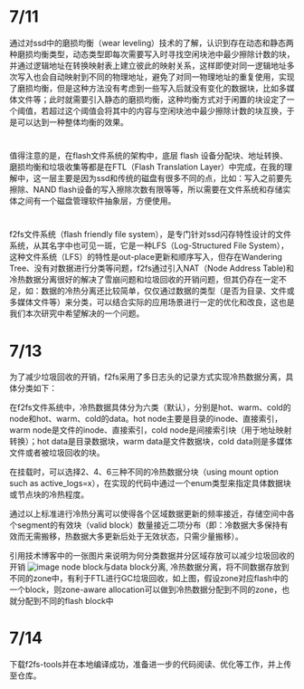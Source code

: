 # 7/11
通过对ssd中的磨损均衡（wear leveling）技术的了解，认识到存在动态和静态两种磨损均衡类型，动态类型即每次需要写入时寻找空闲块池中最少擦除计数的块，并通过逻辑地址在转换映射表上建立彼此的映射关系，这样即使对同一逻辑地址多次写入也会自动映射到不同的物理地址，避免了对同一物理地址的重复使用，实现了磨损均衡，但是这种方法没有考虑到一些写入后就没有变化的数据块，比如多媒体文件等；此时就需要引入静态的磨损均衡，这种均衡方式对于闲置的块设定了一个阈值，若超过这个阈值会将其中的内容与空闲块池中最少擦除计数的块互换，于是可以达到一种整体均衡的效果。
# 
值得注意的是，在flash文件系统的架构中，底层 flash 设备分配块、地址转换、磨损均衡和垃圾收集等都是在FTL（Flash Translation Layer）中完成，在我的理解中，这一层主要是因为ssd和传统的磁盘有很多不同的点，比如：写入之前要先擦除、NAND flash设备的写入擦除次数有限等等，所以需要在文件系统和存储实体之间有一个磁盘管理软件抽象层，方便使用。
#
f2fs文件系统（flash friendly file system），是专门针对ssd闪存特性设计的文件系统，从其名字中也可见一斑，它是一种LFS（Log-Structured File System），这种文件系统（LFS）的特性是out-place更新和顺序写入，但存在Wandering Tree、没有对数据进行分类等问题，f2fs通过引入NAT（Node Address Table)和冷热数据分离很好的解决了雪崩问题和垃圾回收的开销问题，但其仍存在一定不足，如：数据的冷热分离还比较简单，仅仅通过数据的类型（是否为目录、文件或多媒体文件等）来分类，可以结合实际的应用场景进行一定的优化和改良，这也是我们本次研究中希望解决的一个问题。

# 7/13
为了减少垃圾回收的开销，f2fs采用了多日志头的记录方式实现冷热数据分离，具体分类如下：

在f2fs文件系统中，冷热数据具体分为六类（默认），分别是hot、warm、cold的node和hot、warm、cold的data。hot node主要是目录的inode、直接索引，warm node是文件的inode、直接索引，cold node是间接索引块（用于地址映射转换）；hot data是目录数据块，warm data是文件数据块，cold data则是多媒体文件或者被垃圾回收的块。

在挂载时，可以选择2、4、6三种不同的冷热数据分块（using mount option such as active_logs=x），在实现的代码中通过一个enum类型来指定具体数据块或节点块的冷热程度。

通过以上标准进行冷热分离可以使得各个区域数据更新的频率接近，存储空间中各个segment的有效块（valid block）数量接近二项分布（即：冷数据大多保持有效而无需搬移，热数据大多更新后处于无效状态，只需少量搬移）。

引用技术博客中的一张图片来说明为何分类数据并分区域存放可以减少垃圾回收的开销
![image](https://user-images.githubusercontent.com/55615299/178775237-8f386b64-a88f-43cc-80ed-225e4655d75c.png)
node block与data block分离, 冷热数据分离，将不同数据存放到不同的zone中，有利于FTL进行GC垃圾回收，如上图，假设zone对应flash中的一个block，则zone-aware allocation可以做到冷热数据分配到不同的zone，也就分配到不同的flash block中

# 7/14
下载f2fs-tools并在本地编译成功，准备进一步的代码阅读、优化等工作，并上传至仓库。
